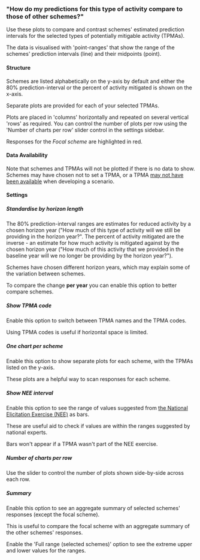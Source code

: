 ### "How do my predictions for this type of activity compare to those of other schemes?"

Use these plots to compare and contrast schemes' estimated prediction intervals for the selected types of potentially mitigable activity (TPMAs).

The data is visualised with 'point-ranges' that show the range of the schemes' prediction intervals (line) and their midpoints (point).

#### Structure

Schemes are listed alphabetically on the y-axis by default and either the 80% prediction-interval or the percent of activity mitigated is shown on the x-axis.

Separate plots are provided for each of your selected TPMAs.

Plots are placed in 'columns' horizontally and repeated on several vertical 'rows' as required.
You can control the number of plots per row using the 'Number of charts per row' slider control in the settings sidebar.

Responses for the *Focal scheme* are highlighted in red.

#### Data Availability

Note that schemes and TPMAs will not be plotted if there is no data to show.
Schemes may have chosen not to set a TPMA, or a TPMA [may not have been available](https://connect.strategyunitwm.nhs.uk/nhp/project_information/user_guide/mitigators_lookup.html) when developing a scenario.

#### Settings

##### Standardise by horizon length

The 80% prediction-interval ranges are estimates for reduced activity by a chosen horizon year ("How much of this type of activity will we still be providing in the horizon year?". 
The percent of activity mitigated are the inverse - an estimate for how much activity is mitigated against by the chosen horizon year ("How much of this activity that we provided in the baseline year will we no longer be providing by the horizon year?").

Schemes have chosen different horizon years, which may explain some of the variation between schemes.

To compare the change **per year** you can enable this option to better compare schemes.

##### Show TPMA code

Enable this option to switch between TPMA names and the TPMA codes.

Using TPMA codes is useful if horizontal space is limited.

##### One chart per scheme

Enable this option to show separate plots for each scheme, with the TPMAs listed on the y-axis.

These plots are a helpful way to scan responses for each scheme.

##### Show NEE interval

Enable this option to see the range of values suggested from [the National Elicitation Exercise (NEE)](https://doi.org/10.1136/bmjopen-2024-084632) as bars.

These are useful aid to check if values are within the ranges suggested by national experts.

Bars won't appear if a TPMA wasn't part of the NEE exercise.

##### Number of charts per row

Use the slider to control the number of plots shown side-by-side across each row.

##### Summary

Enable this option to see an aggregate summary of selected schemes' responses (except the focal scheme).

This is useful to compare the focal scheme with an aggregate summary of the other schemes' responses.

Enable the 'Full range (selected schemes)' option to see the extreme upper and lower values for the ranges.
